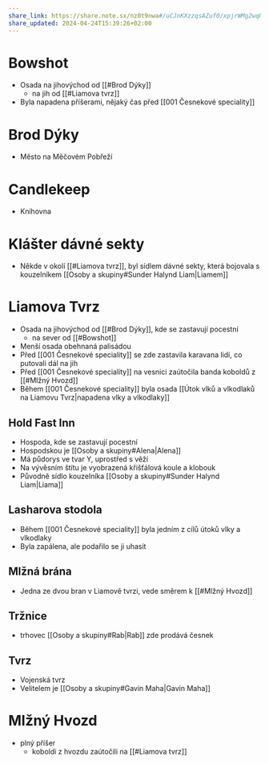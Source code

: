 ```yaml
---
share_link: https://share.note.sx/nz0t9nwa#/uCJnKXzzqsAZuf0/xpjrWMg2wqNXMz7eSInipv5PfY
share_updated: 2024-04-24T15:39:26+02:00
---
```

# Bowshot
- Osada na jihovýchod od [[#Brod Dýky]]
	 - na jih od [[#Liamova tvrz]]
- Byla napadena příšerami, nějaký čas před [[001 Česnekové speciality]]
# Brod Dýky
- Město na Měčovém Pobřeží
# Candlekeep
- Knihovna
# Klášter dávné sekty
- Někde v okolí [[#Liamova tvrz]], byl sídlem dávné sekty, která bojovala s kouzelníkem [[Osoby a skupiny#Sunder Halynd Liam|Liamem]]
# Liamova Tvrz
- Osada na jihovýchod od [[#Brod Dýky]], kde se zastavují pocestní
	- na sever od [[#Bowshot]]
- Menší osada obehnaná palisádou
- Před [[001 Česnekové speciality]] se zde zastavila karavana lidí, co putovali dál na jih
- Před [[001 Česnekové speciality]] na vesnici zaútočila banda koboldů z [[#Mlžný Hvozd]]
- Během [[001 Česnekové speciality]] byla osada [[Útok vlků a vlkodlaků na Liamovu Tvrz|napadena vlky a vlkodlaky]]
## Hold Fast Inn
 - Hospoda, kde se zastavují pocestní 
 - Hospodskou je [[Osoby a skupiny#Alena|Alena]]
 - Má půdorys ve tvar Y, uprostřed s věží
 - Na vývěsním štítu je vyobrazená křišťálová koule a klobouk
 - Původně sídlo kouzelníka [[Osoby a skupiny#Sunder Halynd Liam|Liama]]
## Lasharova stodola
- Během [[001 Česnekové speciality]] byla jedním z cílů útoků vlky a vlkodlaky
- Byla zapálena, ale podařilo se ji uhasit
## Mlžná brána
- Jedna ze dvou bran v Liamově tvrzi, vede směrem k [[#Mlžný Hvozd]]
## Tržnice
- trhovec [[Osoby a skupiny#Rab|Rab]] zde prodává česnek
## Tvrz
- Vojenská tvrz
- Velitelem je [[Osoby a skupiny#Gavin Maha|Gavin Maha]]
# Mlžný Hvozd
- plný příšer
	- koboldi z hvozdu zaútočili na [[#Liamova tvrz]]